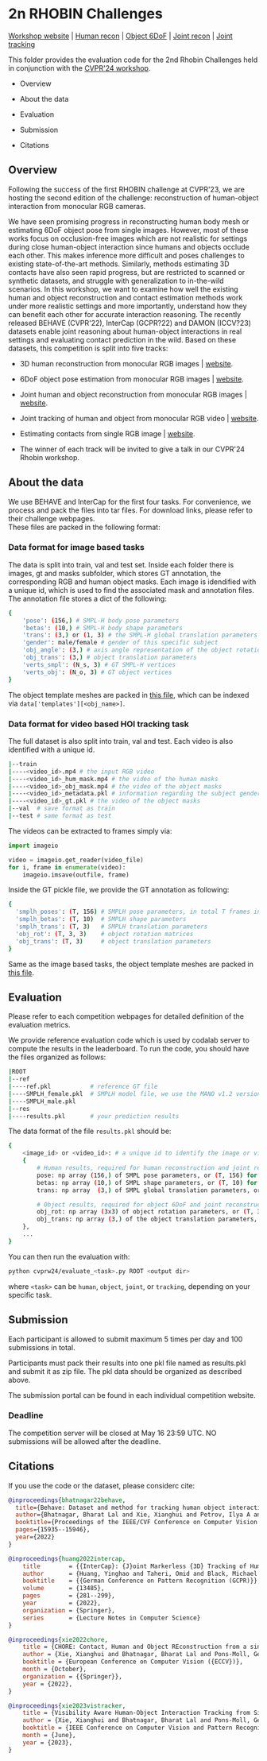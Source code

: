 # 2n RHOBIN Challenges
  [Workshop website](https://rhobin-challenge.github.io/) | [Human recon](https://codalab.lisn.upsaclay.fr/competitions/17571) | [Object 6DoF](https://codalab.lisn.upsaclay.fr/competitions/17524) | [Joint recon](https://codalab.lisn.upsaclay.fr/competitions/17522) | [Joint tracking](https://codalab.lisn.upsaclay.fr/competitions/17572)


This folder provides the evaluation code for the 2nd Rhobin Challenges held in conjunction with the [CVPR'24 workshop](https://rhobin-challenge.github.io/). 
- Overview

- About the data 

- Evaluation

- Submission 

- Citations 

## Overview
Following the success of the first RHOBIN challenge at CVPR'23, we are hosting the second edition of the challenge: reconstruction of human-object interaction from monocular RGB cameras. 

We have seen promising progress in reconstructing human body mesh or estimating 6DoF object pose from single images. However, most of these works focus on occlusion-free images which are not realistic for settings during close human-object interaction since humans and objects occlude each other. This makes inference more difficult and poses challenges to existing state-of-the-art methods.
Similarly, methods estimating 3D contacts have also seen rapid progress, but are restricted to scanned or synthetic datasets, and struggle with generalization to in-the-wild scenarios.  In this workshop, we want to examine how well the existing human and object reconstruction and contact estimation methods work under more realistic settings and more importantly, understand how they can benefit each other for accurate interaction reasoning. The recently released BEHAVE (CVPR'22), InterCap (GCPR?22) and DAMON (ICCV?23) datasets enable joint reasoning about human-object interactions in real settings and evaluating contact prediction in the wild. Based on these datasets, this competition is split into five tracks:


- 3D human reconstruction from monocular RGB images | [website](https://codalab.lisn.upsaclay.fr/competitions/17571).
- 6DoF object pose estimation from monocular RGB images | [website](https://codalab.lisn.upsaclay.fr/competitions/17524).
- Joint human and object reconstruction from monocular RGB images | [website](https://codalab.lisn.upsaclay.fr/competitions/17522).
- Joint tracking of human and object from monocular RGB video | [website](https://codalab.lisn.upsaclay.fr/competitions/17572). 
- Estimating contacts from single RGB image | [website](https://codalab.lisn.upsaclay.fr/competitions/17561). 

- The winner of each track will be invited to give a talk in our CVPR'24 Rhobin workshop. 

## About the data
We use BEHAVE and InterCap for the first four tasks. For convenience, we process and pack the files into tar files. For download links, please refer to their challenge webpages.  
These files are packed in the following format: 

### Data format for image based tasks
The data is split into train, val and test set. Inside each folder there is images, gt and masks subfolder, which stores GT annotation, the corresponding RGB and human object masks. Each image is idendified with a unique id, which is used to find the associated mask and annotation files.
The annotation file stores a dict of the following:
```bash 
{
    'pose': (156,) # SMPL-H body pose parameters
    'betas': (10,) # SMPL-H body shape parameters
    'trans': (3,) or (1, 3) # the SMPL-H global translation parameters
    'gender': male/female # gender of this specific subject
    'obj_angle': (3,) # axis angle representation of the object rotation, convert to 3x3 matrix: scipy.spatial.transform.Rotation.from_rotvec(a).as_matrix()
    'obj_trans': (3,) # object translation parameters
    'verts_smpl': (N_s, 3) # GT SMPL-H vertices
    'verts_obj': (N_o, 3) # GT object vertices
}
```
The object template meshes are packed in [this file](https://datasets.d2.mpi-inf.mpg.de/cvpr22behave/cvprw24/ref_hoi.zip), 
which can be indexed via `data['templates'][<obj_name>]`.

### Data format for video based HOI tracking task
The full dataset is also split into train, val and test. Each video is also identified with a unique id.
```bash
|--train
|----<video_id>.mp4 # the input RGB video
|----<video_id>_hum_mask.mp4 # the video of the human masks
|----<video_id>_obj_mask.mp4 # the video of the object masks
|----<video_id>_metadata.pkl # information regarding the subject gender and object name
|----<video_id>_gt.pkl # the video of the object masks
|--val  # save format as train
|--test # same format as test 
```
The videos can be extracted to frames simply via:
```python
import imageio

video = imageio.get_reader(video_file)
for i, frame in enumerate(video):
    imageio.imsave(outfile, frame)
```
Inside the GT pickle file, we provide the GT annotation as following:
```bash
{
  'smplh_poses': (T, 156) # SMPLH pose parameters, in total T frames in this video
  'smplh_betas': (T, 10)  # SMPLH shape parameters
  'smplh_trans': (T, 3)   # SMPLH translation parameters
  'obj_rot': (T, 3, 3)    # object rotation matrices
  'obj_trans': (T, 3)     # object translation parameters
}
```
Same as the image based tasks, the object template meshes are packed in [this file](https://datasets.d2.mpi-inf.mpg.de/cvpr22behave/cvprw24/ref_hoi.zip).

## Evaluation
Please refer to each competition webpages for detailed definition of the evaluation metrics. 

We provide reference evaluation code which is used by codalab server to compute the results in the leaderboard. To run the code, you should have the files organized as follows:
```bash
|ROOT
|--ref
|----ref.pkl           # reference GT file
|----SMPLH_female.pkl  # SMPLH model file, we use the MANO v1.2 version. 
|----SMPLH_male.pkl
|--res
|----results.pkl       # your prediction results 
```
The data format of the file `results.pkl` should be:
```bash
{
    <image_id> or <video_id>: # a unique id to identify the image or video  
    {
        # Human results, required for human reconstruction and joint reconstruction task. 
        pose: np array (156,) of SMPL pose parameters, or (T, 156) for video-based task, where T is the number of frames
        betas: np array (10,) of SMPL shape parameters, or (T, 10) for video-based task
        trans: np array  (3,) of SMPL global translation parameters, or (T, 3) for video-based task

        # Object results, required for object 6DoF and joint reconstruction track
        obj_rot: np array (3x3) of object rotation parameters, or (T, 3, 3) for video-based task
        obj_trans: np array (3,) of the object translation parameters, or (T, 3) for video-based task
    },
    ...
} 
```
You can then run the evaluation with:
```bash
python cvprw24/evaluate_<task>.py ROOT <output dir>
```
where `<task>` can be `human`, `object`, `joint`, or `tracking`, depending on your specific task. 

## Submission
Each participant is allowed to submit maximum 5 times per day and 100 submissions in total. 

Participants must pack their results into one pkl file named as results.pkl and submit it as zip file. The pkl data should be organized as described above. 

The submission portal can be found in each individual competition website. 

### Deadline
The competition server will be closed at May 16 23:59 UTC. NO submissions will be allowed after the deadline. 

## Citations
If you use the code or the dataset, please considerc cite:
```bib
@inproceedings{bhatnagar22behave,
  title={Behave: Dataset and method for tracking human object interactions},
  author={Bhatnagar, Bharat Lal and Xie, Xianghui and Petrov, Ilya A and Sminchisescu, Cristian and Theobalt, Christian and Pons-Moll, Gerard},
  booktitle={Proceedings of the IEEE/CVF Conference on Computer Vision and Pattern Recognition},
  pages={15935--15946},
  year={2022}
}

@inproceedings{huang2022intercap,
    title        = {{InterCap}: {J}oint Markerless {3D} Tracking of Humans and Objects in Interaction},
    author       = {Huang, Yinghao and Taheri, Omid and Black, Michael J. and Tzionas, Dimitrios},
    booktitle    = {{German Conference on Pattern Recognition (GCPR)}},
    volume       = {13485},
    pages        = {281--299},
    year         = {2022}, 
    organization = {Springer},
    series       = {Lecture Notes in Computer Science}
}

@inproceedings{xie2022chore,
    title = {CHORE: Contact, Human and Object REconstruction from a single RGB image},
    author = {Xie, Xianghui and Bhatnagar, Bharat Lal and Pons-Moll, Gerard},
    booktitle = {European Conference on Computer Vision ({ECCV})},
    month = {October},
    organization = {{Springer}},
    year = {2022},
}

@inproceedings{xie2023vistracker,
    title = {Visibility Aware Human-Object Interaction Tracking from Single RGB Camera},
    author = {Xie, Xianghui and Bhatnagar, Bharat Lal and Pons-Moll, Gerard},
    booktitle = {IEEE Conference on Computer Vision and Pattern Recognition (CVPR)},
    month = {June},
    year = {2023},
}
```